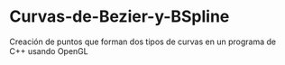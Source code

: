 # Curvas-de-Bezier-y-BSpline
Creación de puntos que forman dos tipos de curvas en un programa de C++ usando OpenGL
